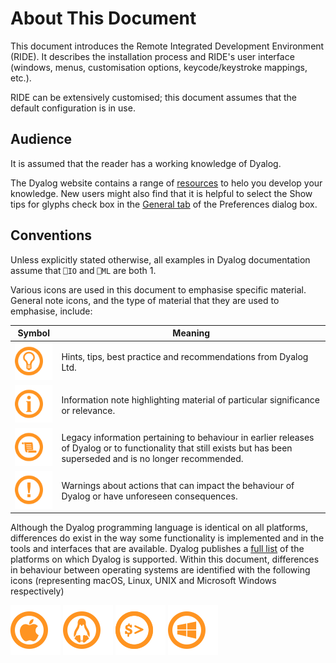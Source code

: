 # About This Document

This document introduces the Remote Integrated Development Environment (RIDE). It describes the installation process and RIDE's user interface (windows, menus, customisation options, keycode/keystroke mappings, etc.).

RIDE can be extensively customised; this document assumes that the default configuration is in use.

## Audience

It is assumed that the reader has a working knowledge of Dyalog.

The Dyalog website contains a range of [resources](https://www.dyalog.com/introduction.htm) to helo you develop your knowledge. New users might also find that it is helpful to select the Show tips for glyphs check box in the [General tab](general_tab.md) of the Preferences dialog box.

## Conventions

Unless explicitly stated otherwise, all examples in Dyalog documentation assume that `⎕IO` and `⎕ML` are both 1.

Various icons are used in this document to emphasise specific material.
General note icons, and the type of material that they are used to emphasise, include:

|Symbol | Meaning |
|----   | ----    |
|![hint](img/screenshots/hint_note.svg) | Hints, tips, best practice and recommendations from Dyalog Ltd.|
|![info](img/screenshots/information_note.svg)| Information note highlighting material of particular significance or relevance.|
|![legacy](img/screenshots/legacy_note.svg)|Legacy information pertaining to behaviour in earlier releases of Dyalog or to functionality that still exists but has been superseded and is no longer recommended.|
|![warning](img/screenshots/warning_note.svg)|Warnings about actions that can impact the behaviour of Dyalog or have unforeseen consequences.|

Although the Dyalog programming language is identical on all platforms, differences do exist in the way some functionality is implemented and in the tools and interfaces that are available. Dyalog publishes a [full list](https://www.dyalog.com/dyalog/current-platforms.htm) of the platforms on which Dyalog is supported. Within this document, differences in behaviour between operating systems are identified with the following icons (representing macOS, Linux, UNIX and Microsoft Windows respectively)

![macOS](img/screenshots/os_mac_note.svg) ![Linux](img/screenshots/os_linux_note.svg) ![UNIX](img/screenshots/os_unix_note.svg) ![Windows](img/screenshots/os_windows_note.svg)
